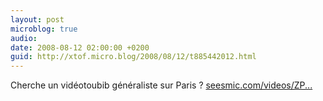 ```yaml
---
layout: post
microblog: true
audio: 
date: 2008-08-12 02:00:00 +0200
guid: http://xtof.micro.blog/2008/08/12/t885442012.html
---
```

Cherche un vidéotoubib généraliste sur Paris ? [seesmic.com/videos/ZP...](http://seesmic.com/videos/ZPlX0DS7Y5)
